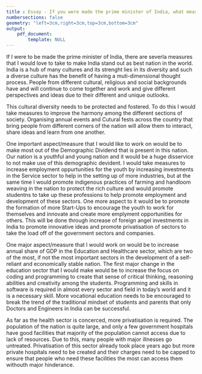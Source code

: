 ```yaml
---
title : Essay - If you were made the prime minister of India, what measures would you take to make India world class?
numbersections: false
geometry: "left=3cm,right=3cm,top=3cm,bottom=3cm"
output: 
	pdf_document:
		template: NULL
---
```


If I were to be made the prime minister of India, there are severla measures that I would love to take to make India stand out as best nation in the world. India is a hub of many cultures and its strenght lies in its diversity and such a diverse culture has the benefit of having a muti-dimensional thought process. People from different cultural, religious and social backgrounds have and will continue to come together and work and give different perspectives and ideas due to their different and unique outlooks. 

This cultural diversity needs to be protected and fostered. To do this I would take measures to improve the harmony among the different sections of society. Organising annual events and Cutural fests across the country that bring people from different corners of the nation will allow them to interact, share ideas and learn from one another.

One important aspect/measure that I would like to work on would be to make most out of the Demographic Dividend that is present in this nation. Our nation is a youthful and young nation and it would be a huge disservice to not make use of this demographic devident. I would take measures to increase employment oppurtunities for the youth by increasing investments in the Service sector to help in the setting up of more industries, but at the same time I would promote indigenous practices of farming and handloom weaving in the nation to protect the rich culture and would promote studentns to take up these professions to help promote employment and development of these sectors. One more aspect to it would be to promote the formation of more Start-Ups to encourage the youth to work for themselves and innovate and create more emplyment opportunities for others. This will be done through increase of foreign angel investments in India to promote innovative ideas and promote privatisation of sectors to take the load off of the government sectors and companies.

One major aspect/measure that I would work on would be to increase annual share of GDP in the Education and Healthcare sector, which are two of the most, if not the most important sectors in the development of a self-reliant and economically stable nation. The first major change in the education sector that I would make would be to increase the focus on coding and programming to create that sense of critical thinking, reasoning abilities and creativity among the students. Programming and skills in software is required in almost every sector and field in today’s world and it is a necessary skill. More vocational education needs to be encouraged to break the trend of the traditional mindset of students and parents that only Doctors and Engineers in India can be successful.

As far as the health sector is concerced, more privatisation is required. The population of the nation is quite large, and only a few government hospitals have good facilities that majority of the population cannot access due to lack of resources. Due to this, many people with major illnesses go untreated. Privatisation of this sector already took place years ago but more private hospitals need to be created and their charges need to be capped to ensure that people who need these facilities the most can access them withouth major hinderance.
